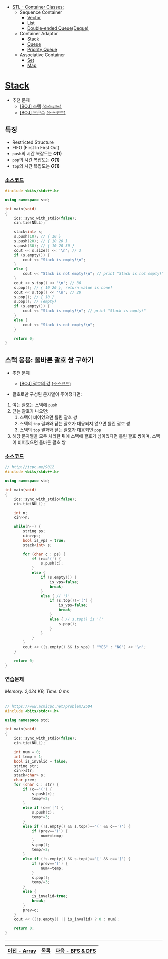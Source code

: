 * [STL - Container Classes:](/stl/)
    * Sequence Container
        * [Vector](/stl/vector/)
        * [List](/stl/list/)
        * [Double-ended Queue(Deque)](/stl/deque/)
    * Container Adaptor
        * [Stack](/stl/stack/)
        * [Queue](/stl/queue/)
        * [Priority Queue](/stl/priority_queue_heap/)
    * Associative Container
        * [Set](/stl/set/)
        * [Map](/stl/map/)

# [Stack](https://cplusplus.com/reference/stack/stack)
* 추천 문제
    * [[BOJ] 스택](https://www.acmicpc.net/problem/10828) [(소스코드)](./src/stack.cpp)
	* [[BOJ] 오큰수](https://www.acmicpc.net/problem/17298) [(소스코드)](./src/nge.cpp)

## 특징
* Restricted Structure
* FIFO (First In First Out)
* `push`의 시간 복잡도는 <b><i>O</i>(1)</b>
* `pop`의 시간 복잡도는 <b><i>O</i>(1)</b>
* `top`의 시간 복잡도는 <b><i>O</i>(1)</b>

### [소스코드](./src/exam.cpp)
```c++
#include <bits/stdc++.h>

using namespace std;

int main(void)
{
    ios::sync_with_stdio(false);
    cin.tie(NULL);

    stack<int> s;
    s.push(10); // { 10 }
    s.push(20); // { 10 20 }
    s.push(30); // { 10 20 30 }
    cout << s.size() << '\n'; // 3
    if (s.empty()) {
        cout << "Stack is empty!\n";
    } 
    else {
        cout << "Stack is not empty!\n"; // print "Stack is not empty!"
    }
    cout << s.top() << '\n'; // 30
    s.pop(); // { 10 20 }, return value is none!
    cout << s.top() << '\n'; // 20
    s.pop(); // { 10 }
    s.pop(); // (empty)
    if (s.empty()) {
        cout << "Stack is empty!\n"; // print "Stack is empty!"
    } 
    else {
        cout << "Stack is not empty!\n"; 
    }

    return 0;
}
```

## 스택 응용: 올바른 괄호 쌍 구하기
* 추천 문제
	* [[BOJ] 괄호의 값](https://www.acmicpc.net/problem/2504) [(소스코드)](./stack_app/exercise.cpp)

* 괄호로만 구성된 문자열이 주어졌다면:
1. 여는 괄호는 스택에 `push`
2. 닫는 괄호가 나오면:
    1. 스택이 비어있으면 틀린 괄호 쌍
    2. 스택의 `top` 결과와 닫는 괄호가 대응되지 않으면 틀린 괄호 쌍
    3. 스택의 `top` 결과와 닫는 괄호가 대응되면 `pop`
3. 해당 문자열을 모두 처리한 뒤에 스택에 괄호가 남아있다면 틀린 괄호 쌍이며, 스택이 비어있으면 올바른 괄호 쌍

### [소스코드](./src/exam.cpp)
```c++
// http://icpc.me/9012
#include <bits/stdc++.h>

using namespace std;

int main(void)
{
    ios::sync_with_stdio(false);
    cin.tie(NULL);

    int n;
    cin>>n;

    while(n--) {
        string ps;
        cin>>ps;
        bool is_vps = true;
        stack<int> s;

        for (char c : ps) {
            if (c=='(') {
                s.push(c);
            } 
            else {
                if (s.empty()) {
                    is_vps=false;
                    break;
                } 
                else { // ')'
                    if (s.top()!='(') {
                        is_vps=false;
                        break;
                    } 
                    else { // s.top() is '('
                        s.pop();
                    }
                }
            }
        }    
        cout << ((s.empty() && is_vps) ? "YES" : "NO") << '\n';
    }

    return 0;
}
```

### 연습문제
###### Memory: 2,024 KB, Time: 0 ms
```c++
// https://www.acmicpc.net/problem/2504
#include <bits/stdc++.h>

using namespace std;

int main(void)
{
    ios::sync_with_stdio(false);
    cin.tie(NULL);

    int num = 0;
    int temp = 1;
    bool is_invalid = false;
    string str;
    cin>>str;
    stack<char> s;
    char prev;
    for (char c : str) {
        if (c=='(') {
            s.push(c);
            temp*=2;
        }
        else if (c=='[') {
            s.push(c);
            temp*=3;
        }
        else if (!s.empty() && s.top()=='(' && c==')') {
            if (prev=='(') {
                num+=temp;
            }
            s.pop();
            temp/=2;
        }
        else if (!s.empty() && s.top()=='[' && c==']') {
            if (prev=='[') {
                num+=temp;
            }
            s.pop();
            temp/=3;
        }
        else {
            is_invalid=true;
            break;
        }
        prev=c;
    }
    cout << ((!s.empty() || is_invalid) ? 0 : num);

    return 0;
}
```

---
|[이전 - Array](/array/)|[목록](https://github.com/RyanJeong/CP#index)|[다음 - BFS & DFS](/bfs_dfs/)|
|-|-|-|
